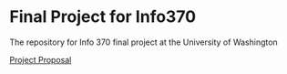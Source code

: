 # Final Project for Info370
The repository for Info 370 final project at the University of Washington

[Project Proposal](https://github.com/albertli354/Final-Project-Info370/edit/master/Project\sReport.md)
